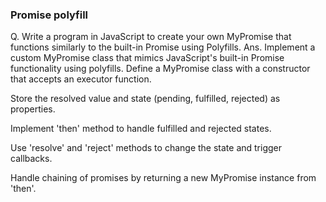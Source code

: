 

### Promise polyfill
Q. Write a program in JavaScript to create your own MyPromise that functions similarly to the built-in Promise using Polyfills.
Ans. Implement a custom MyPromise class that mimics JavaScript's built-in Promise functionality using polyfills.
Define a MyPromise class with a constructor that accepts an executor function.

Store the resolved value and state (pending, fulfilled, rejected) as properties.

Implement 'then' method to handle fulfilled and rejected states.

Use 'resolve' and 'reject' methods to change the state and trigger callbacks.

Handle chaining of promises by returning a new MyPromise instance from 'then'.

